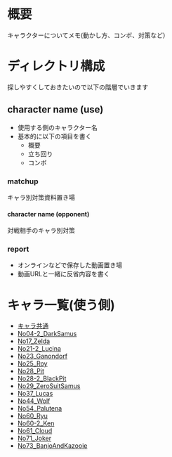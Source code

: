 # 概要
キャラクターについてメモ(動かし方、コンボ、対策など）

# ディレクトリ構成
探しやすくしておきたいので以下の階層でいきます

## character name (use)
- 使用する側のキャラクター名
- 基本的に以下の項目を書く
  - 概要
  - 立ち回り
  - コンボ

### matchup
キャラ別対策資料置き場
#### character name (opponent)
対戦相手のキャラ別対策

### report
- オンラインなどで保存した動画置き場
- 動画URLと一緒に反省内容を書く

# キャラ一覧(使う側)
- [キャラ共通](./common/notes.md)
- [No04-2_DarkSamus](./No04-2_DarkSamus/notes.md)
- [No17_Zelda](./No17_Zelda/notes.md)
- [No21-2_Lucina](./No21-2_Lucina/notes.md)
- [No23_Ganondorf](./No23_Ganondorf/notes.md)
- [No25_Roy](./No25_Roy/notes.md)
- [No28_Pit](./No28_Pit/notes.md)
- [No28-2_BlackPit](./No28-2_BlackPit/notes.md)
- [No29_ZeroSuitSamus](./No29_ZeroSuitSamus/notes.md)
- [No37_Lucas](./No37_Lucas/notes.md)
- [No44_Wolf](./No44_Wolf/notes.md)
- [No54_Palutena](./No54_Palutena/notes.md)
- [No60_Ryu](./No60_Ryu/notes.md)
- [No60-2_Ken](./No60-2_Ken/notes.md)
- [No61_Cloud](./No61_Cloud/notes.md)
- [No71_Joker](./No71_Joker/notes.md)
- [No73_BanjoAndKazooie](./No73_BanjoAndKazooie/notes.md)